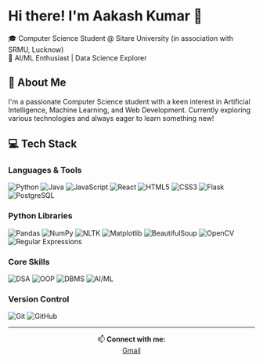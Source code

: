 # Hi there! I'm Aakash Kumar 👋

🎓 Computer Science Student @ Sitare University (in association with SRMU, Lucknow)  
🚀 AI/ML Enthusiast | Data Science Explorer  

## 🚀 About Me  
I'm a passionate Computer Science student with a keen interest in Artificial Intelligence, Machine Learning, and Web Development. Currently exploring various technologies and always eager to learn something new!  

## 💻 Tech Stack  

### Languages & Tools  
<p>
  <img src="https://img.shields.io/badge/-Python-3776AB?style=flat&logo=python&logoColor=white" alt="Python" />
  <img src="https://img.shields.io/badge/-Java-007396?style=flat&logo=java&logoColor=white" alt="Java" />
  <img src="https://img.shields.io/badge/-JavaScript-F7DF1E?style=flat&logo=javascript&logoColor=black" alt="JavaScript" />
  <img src="https://img.shields.io/badge/-React-61DAFB?style=flat&logo=react&logoColor=black" alt="React" />
  <img src="https://img.shields.io/badge/-HTML5-E34F26?style=flat&logo=html5&logoColor=white" alt="HTML5" />
  <img src="https://img.shields.io/badge/-CSS3-1572B6?style=flat&logo=css3&logoColor=white" alt="CSS3" />
  <img src="https://img.shields.io/badge/-Flask-000000?style=flat&logo=flask&logoColor=white" alt="Flask" />
  <img src="https://img.shields.io/badge/-PostgreSQL-336791?style=flat&logo=postgresql&logoColor=white" alt="PostgreSQL" />
</p>

### Python Libraries  
<p>
  <img src="https://img.shields.io/badge/-Pandas-150458?style=flat&logo=pandas&logoColor=white" alt="Pandas" />
  <img src="https://img.shields.io/badge/-NumPy-013243?style=flat&logo=numpy&logoColor=white" alt="NumPy" />
  <img src="https://img.shields.io/badge/-NLTK-222222?style=flat" alt="NLTK" />
  <img src="https://img.shields.io/badge/-Matplotlib-11557c?style=flat" alt="Matplotlib" />
  <img src="https://img.shields.io/badge/-BeautifulSoup-43b02a?style=flat" alt="BeautifulSoup" />
  <img src="https://img.shields.io/badge/-OpenCV-FF6F61?style=flat" alt="OpenCV" />
  <img src="https://img.shields.io/badge/-Regular%20Expressions-007396?style=flat" alt="Regular Expressions" />
</p>

### Core Skills  
<p>
  <img src="https://img.shields.io/badge/-DSA-FF6B6B?style=flat" alt="DSA" />
  <img src="https://img.shields.io/badge/-OOP-47A248?style=flat" alt="OOP" />
  <img src="https://img.shields.io/badge/-DBMS-4479A1?style=flat" alt="DBMS" />
  <img src="https://img.shields.io/badge/-AI%2FML-FF9900?style=flat" alt="AI/ML" />
</p>

### Version Control  
<p>
  <img src="https://img.shields.io/badge/-Git-F05032?style=flat&logo=git&logoColor=white" alt="Git" />
  <img src="https://img.shields.io/badge/-GitHub-181717?style=flat&logo=github" alt="GitHub" />
</p>

---  
<div align="center">  

📫 **Connect with me:**  
[Gmail](su-23002@sitare.org)
</div>
